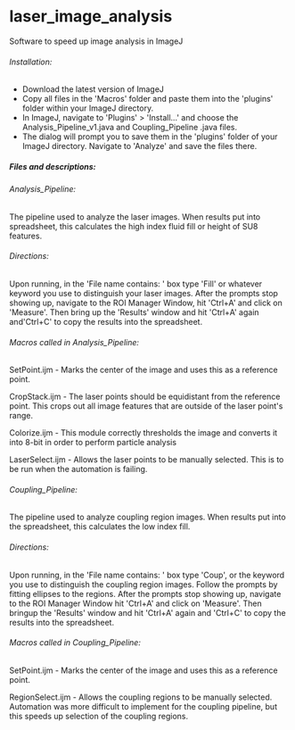 laser_image_analysis
====================

Software to speed up image analysis in ImageJ

###### Installation:

- Download the latest version of ImageJ
- Copy all files in the 'Macros' folder and paste them into the 'plugins' folder within your ImageJ directory.
- In ImageJ, navigate to 'Plugins' > 'Install...' and choose the Analysis_Pipeline_v1.java and Coupling_Pipeline
  .java files.
- The dialog will prompt you to save them in the 'plugins' folder of your ImageJ directory. Navigate to 'Analyze'
  and save the files there.

##### Files and descriptions:

###### Analysis_Pipeline: 
  The pipeline used to analyze the laser images. When results put into spreadsheet, this calculates the high index 
  fluid fill or height of SU8 features.

###### Directions:
  Upon running, in the 'File name contains: ' box type 'Fill' or whatever keyword you use to distinguish your 
  laser images. After the prompts stop showing up, navigate to the ROI Manager Window, hit 'Ctrl+A' and click 
  on 'Measure'. Then bring up the 'Results' window and hit 'Ctrl+A' again and'Ctrl+C' to copy the results into 
  the spreadsheet.

###### Macros called in Analysis_Pipeline:
  
  SetPoint.ijm - Marks the center of the image and uses this as a reference point.
  
  CropStack.ijm - The laser points should be equidistant from the reference point. This crops out all image features
    that are outside of the laser point's range.
  
  Colorize.ijm - This module correctly thresholds the image and converts it into 8-bit in order to perform particle
    analysis
  
  LaserSelect.ijm - Allows the laser points to be manually selected. This is to be run when the automation is failing.

###### Coupling_Pipeline:
  The pipeline used to analyze coupling region images. When results put into the spreadsheet, this calculates the low
  index fill.

###### Directions:
  Upon running, in the 'File name contains: ' box type 'Coup', or the keyword you use to distinguish the coupling
  region images. Follow the prompts by fitting ellipses to the regions. After the prompts stop showing up, navigate
  to the ROI Manager Window hit 'Ctrl+A' and click on 'Measure'. Then bringup the 'Results' window and hit 'Ctrl+A'
  again and 'Ctrl+C' to copy the results into the spreadsheet.

###### Macros called in Coupling_Pipeline:
  
  SetPoint.ijm - Marks the center of the image and uses this as a reference point.
  
  RegionSelect.ijm - Allows the coupling regions to be manually selected. Automation was more difficult to implement
    for the coupling pipeline, but this speeds up selection of the coupling regions.

